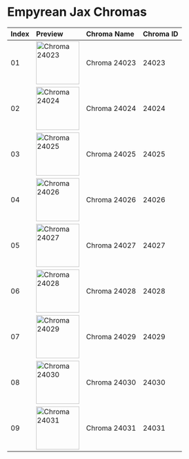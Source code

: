 # Empyrean Jax Chromas

| Index | Preview | Chroma Name | Chroma ID |
|:---|:---|:---|:---|
| 01 | <img src='https://raw.communitydragon.org/latest/plugins/rcp-be-lol-game-data/global/default/v1/champion-chroma-images/24/24023.png' alt='Chroma 24023' width='100'> | Chroma 24023 | 24023 |
| 02 | <img src='https://raw.communitydragon.org/latest/plugins/rcp-be-lol-game-data/global/default/v1/champion-chroma-images/24/24024.png' alt='Chroma 24024' width='100'> | Chroma 24024 | 24024 |
| 03 | <img src='https://raw.communitydragon.org/latest/plugins/rcp-be-lol-game-data/global/default/v1/champion-chroma-images/24/24025.png' alt='Chroma 24025' width='100'> | Chroma 24025 | 24025 |
| 04 | <img src='https://raw.communitydragon.org/latest/plugins/rcp-be-lol-game-data/global/default/v1/champion-chroma-images/24/24026.png' alt='Chroma 24026' width='100'> | Chroma 24026 | 24026 |
| 05 | <img src='https://raw.communitydragon.org/latest/plugins/rcp-be-lol-game-data/global/default/v1/champion-chroma-images/24/24027.png' alt='Chroma 24027' width='100'> | Chroma 24027 | 24027 |
| 06 | <img src='https://raw.communitydragon.org/latest/plugins/rcp-be-lol-game-data/global/default/v1/champion-chroma-images/24/24028.png' alt='Chroma 24028' width='100'> | Chroma 24028 | 24028 |
| 07 | <img src='https://raw.communitydragon.org/latest/plugins/rcp-be-lol-game-data/global/default/v1/champion-chroma-images/24/24029.png' alt='Chroma 24029' width='100'> | Chroma 24029 | 24029 |
| 08 | <img src='https://raw.communitydragon.org/latest/plugins/rcp-be-lol-game-data/global/default/v1/champion-chroma-images/24/24030.png' alt='Chroma 24030' width='100'> | Chroma 24030 | 24030 |
| 09 | <img src='https://raw.communitydragon.org/latest/plugins/rcp-be-lol-game-data/global/default/v1/champion-chroma-images/24/24031.png' alt='Chroma 24031' width='100'> | Chroma 24031 | 24031 |

